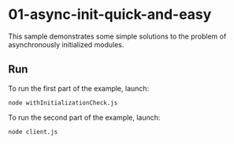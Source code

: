 # 01-async-init-quick-and-easy

This sample demonstrates some simple solutions to the problem of asynchronously initialized modules.

## Run

To run the first part of the example, launch:

```
node withInitializationCheck.js
```

To run the second part of the example, launch:

```
node client.js
```
